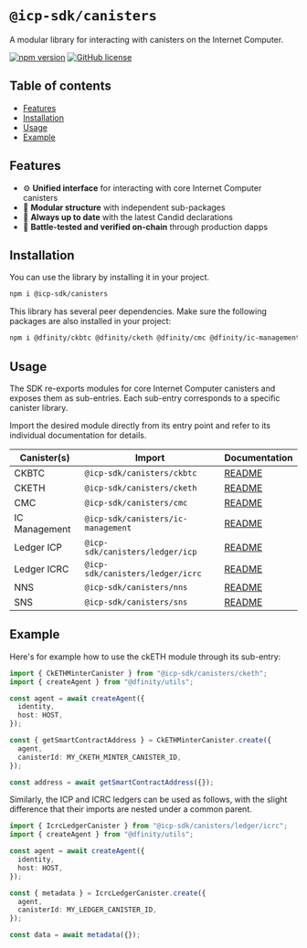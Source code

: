 # `@icp-sdk/canisters`

A modular library for interacting with canisters on the Internet Computer.

[![npm version](https://img.shields.io/npm/v/@icp-sdk/canisters.svg?logo=npm)](https://www.npmjs.com/package/@icp-sdk/canisters) [![GitHub license](https://img.shields.io/badge/license-Apache%202.0-blue.svg)](https://opensource.org/licenses/Apache-2.0)

## Table of contents

- [Features](#features)
- [Installation](#installation)
- [Usage](#usage)
- [Example](#example)

## Features

- ⚙️ **Unified interface** for interacting with core Internet Computer canisters
- 🧩 **Modular structure** with independent sub-packages
- 🔄 **Always up to date** with the latest Candid declarations
- 🧪 **Battle-tested and verified on-chain** through production dapps

## Installation

You can use the library by installing it in your project.

```bash
npm i @icp-sdk/canisters
```

This library has several peer dependencies. Make sure the following packages are also installed in your project:

```bash
npm i @dfinity/ckbtc @dfinity/cketh @dfinity/cmc @dfinity/ic-management @dfinity/ledger-icp @dfinity/ledger-icrc @dfinity/nns @dfinity/sns @dfinity/utils @icp-sdk/core
```

## Usage

The SDK re-exports modules for core Internet Computer canisters and exposes them as sub-entries. Each sub-entry corresponds to a specific canister library.

Import the desired module directly from its entry point and refer to its individual documentation for details.

| Canister(s)   | Import                             | Documentation                                                                           |
| ------------- | ---------------------------------- | --------------------------------------------------------------------------------------- |
| CKBTC         | `@icp-sdk/canisters/ckbtc`         | [README](https://github.com/dfinity/icp-sdk-canisters/tree/main/packages/ckbtc)         |
| CKETH         | `@icp-sdk/canisters/cketh`         | [README](https://github.com/dfinity/icp-sdk-canisters/tree/main/packages/cketh)         |
| CMC           | `@icp-sdk/canisters/cmc`           | [README](https://github.com/dfinity/icp-sdk-canisters/tree/main/packages/cmc)           |
| IC Management | `@icp-sdk/canisters/ic-management` | [README](https://github.com/dfinity/icp-sdk-canisters/tree/main/packages/ic-management) |
| Ledger ICP    | `@icp-sdk/canisters/ledger/icp`    | [README](https://github.com/dfinity/icp-sdk-canisters/tree/main/packages/ledger-icp)    |
| Ledger ICRC   | `@icp-sdk/canisters/ledger/icrc`   | [README](https://github.com/dfinity/icp-sdk-canisters/tree/main/packages/ledger-icrc)   |
| NNS           | `@icp-sdk/canisters/nns`           | [README](https://github.com/dfinity/icp-sdk-canisters/tree/main/packages/nns)           |
| SNS           | `@icp-sdk/canisters/sns`           | [README](https://github.com/dfinity/icp-sdk-canisters/tree/main/packages/sns)           |

## Example

Here's for example how to use the ckETH module through its sub-entry:

```typescript
import { CkETHMinterCanister } from "@icp-sdk/canisters/cketh";
import { createAgent } from "@dfinity/utils";

const agent = await createAgent({
  identity,
  host: HOST,
});

const { getSmartContractAddress } = CkETHMinterCanister.create({
  agent,
  canisterId: MY_CKETH_MINTER_CANISTER_ID,
});

const address = await getSmartContractAddress({});
```

Similarly, the ICP and ICRC ledgers can be used as follows, with the slight difference that their imports are nested under a common parent.

```typescript
import { IcrcLedgerCanister } from "@icp-sdk/canisters/ledger/icrc";
import { createAgent } from "@dfinity/utils";

const agent = await createAgent({
  identity,
  host: HOST,
});

const { metadata } = IcrcLedgerCanister.create({
  agent,
  canisterId: MY_LEDGER_CANISTER_ID,
});

const data = await metadata({});
```
